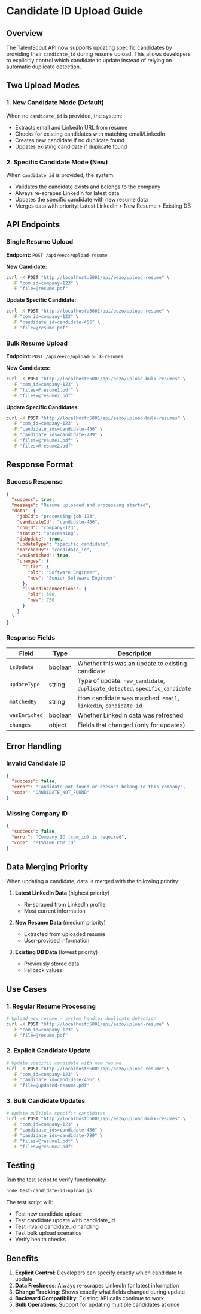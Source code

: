 # Candidate ID Upload Guide

## Overview
The TalentScout API now supports updating specific candidates by providing their `candidate_id` during resume upload. This allows developers to explicitly control which candidate to update instead of relying on automatic duplicate detection.

## Two Upload Modes

### 1. New Candidate Mode (Default)
When no `candidate_id` is provided, the system:
- Extracts email and LinkedIn URL from resume
- Checks for existing candidates with matching email/LinkedIn
- Creates new candidate if no duplicate found
- Updates existing candidate if duplicate found

### 2. Specific Candidate Mode (New)
When `candidate_id` is provided, the system:
- Validates the candidate exists and belongs to the company
- Always re-scrapes LinkedIn for latest data
- Updates the specific candidate with new resume data
- Merges data with priority: Latest LinkedIn > New Resume > Existing DB

## API Endpoints

### Single Resume Upload

**Endpoint:** `POST /api/eezo/upload-resume`

**New Candidate:**
```bash
curl -X POST "http://localhost:5001/api/eezo/upload-resume" \
  -F "com_id=company-123" \
  -F "file=@resume.pdf"
```

**Update Specific Candidate:**
```bash
curl -X POST "http://localhost:5001/api/eezo/upload-resume" \
  -F "com_id=company-123" \
  -F "candidate_id=candidate-456" \
  -F "file=@resume.pdf"
```

### Bulk Resume Upload

**Endpoint:** `POST /api/eezo/upload-bulk-resumes`

**New Candidates:**
```bash
curl -X POST "http://localhost:5001/api/eezo/upload-bulk-resumes" \
  -F "com_id=company-123" \
  -F "files=@resume1.pdf" \
  -F "files=@resume2.pdf"
```

**Update Specific Candidates:**
```bash
curl -X POST "http://localhost:5001/api/eezo/upload-bulk-resumes" \
  -F "com_id=company-123" \
  -F "candidate_ids=candidate-456" \
  -F "candidate_ids=candidate-789" \
  -F "files=@resume1.pdf" \
  -F "files=@resume2.pdf"
```

## Response Format

### Success Response
```json
{
  "success": true,
  "message": "Resume uploaded and processing started",
  "data": {
    "jobId": "processing-job-123",
    "candidateId": "candidate-456",
    "comId": "company-123",
    "status": "processing",
    "isUpdate": true,
    "updateType": "specific_candidate",
    "matchedBy": "candidate_id",
    "wasEnriched": true,
    "changes": {
      "title": {
        "old": "Software Engineer",
        "new": "Senior Software Engineer"
      },
      "linkedinConnections": {
        "old": 500,
        "new": 750
      }
    }
  }
}
```

### Response Fields

| Field | Type | Description |
|-------|------|-------------|
| `isUpdate` | boolean | Whether this was an update to existing candidate |
| `updateType` | string | Type of update: `new_candidate`, `duplicate_detected`, `specific_candidate` |
| `matchedBy` | string | How candidate was matched: `email`, `linkedin`, `candidate_id` |
| `wasEnriched` | boolean | Whether LinkedIn data was refreshed |
| `changes` | object | Fields that changed (only for updates) |

## Error Handling

### Invalid Candidate ID
```json
{
  "success": false,
  "error": "Candidate not found or doesn't belong to this company",
  "code": "CANDIDATE_NOT_FOUND"
}
```

### Missing Company ID
```json
{
  "success": false,
  "error": "Company ID (com_id) is required",
  "code": "MISSING_COM_ID"
}
```

## Data Merging Priority

When updating a candidate, data is merged with the following priority:

1. **Latest LinkedIn Data** (highest priority)
   - Re-scraped from LinkedIn profile
   - Most current information

2. **New Resume Data** (medium priority)
   - Extracted from uploaded resume
   - User-provided information

3. **Existing DB Data** (lowest priority)
   - Previously stored data
   - Fallback values

## Use Cases

### 1. Regular Resume Processing
```bash
# Upload new resume - system handles duplicate detection
curl -X POST "http://localhost:5001/api/eezo/upload-resume" \
  -F "com_id=company-123" \
  -F "file=@resume.pdf"
```

### 2. Explicit Candidate Update
```bash
# Update specific candidate with new resume
curl -X POST "http://localhost:5001/api/eezo/upload-resume" \
  -F "com_id=company-123" \
  -F "candidate_id=candidate-456" \
  -F "file=@updated-resume.pdf"
```

### 3. Bulk Candidate Updates
```bash
# Update multiple specific candidates
curl -X POST "http://localhost:5001/api/eezo/upload-bulk-resumes" \
  -F "com_id=company-123" \
  -F "candidate_ids=candidate-456" \
  -F "candidate_ids=candidate-789" \
  -F "files=@resume1.pdf" \
  -F "files=@resume2.pdf"
```

## Testing

Run the test script to verify functionality:

```bash
node test-candidate-id-upload.js
```

The test script will:
- Test new candidate upload
- Test candidate update with candidate_id
- Test invalid candidate_id handling
- Test bulk upload scenarios
- Verify health checks

## Benefits

1. **Explicit Control**: Developers can specify exactly which candidate to update
2. **Data Freshness**: Always re-scrapes LinkedIn for latest information
3. **Change Tracking**: Shows exactly what fields changed during update
4. **Backward Compatibility**: Existing API calls continue to work
5. **Bulk Operations**: Support for updating multiple candidates at once

